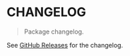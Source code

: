 # CHANGELOG

> Package changelog.

See [GitHub Releases](https://github.com/stdlib-js/stats-base-dists-negative-binomial-mgf/releases) for the changelog.